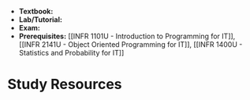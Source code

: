 - **Textbook:** 
- **Lab/Tutorial:** 
- **Exam:** 
- **Prerequisites:** [[INFR 1101U - Introduction to Programming for IT]], [[INFR 2141U - Object Oriented Programming for IT]], [[INFR 1400U - Statistics and Probability for IT]]

# Study Resources
